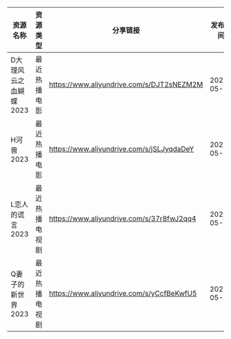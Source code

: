 | 资源名称          | 资源类型    | 分享链接                                      | 发布时间       |
| ------------- | ------- | ----------------------------------------- | ---------- |
| D大理风云之血蝴蝶2023 | 最近热播电影  | https://www.aliyundrive.com/s/DJT2sNEZM2M | 2023-05-25 |
| H河兽2023       | 最近热播电影  | https://www.aliyundrive.com/s/jSLJyqdaDeY | 2023-05-25 |
| L恋人的谎言2023    | 最近热播电视剧 | https://www.aliyundrive.com/s/37r8fwJ2qq4 | 2023-05-25 |
| Q妻子的新世界2023   | 最近热播电视剧 | https://www.aliyundrive.com/s/yCcfBeKwfU5 | 2023-05-25 |

